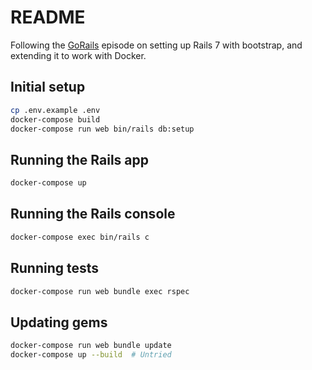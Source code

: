 # README

Following the [GoRails](https://gorails.com/episodes/bootstrap-css-bundling-rails) episode on setting up Rails 7 with bootstrap, and extending it to work with Docker.

## Initial setup

```bash
cp .env.example .env
docker-compose build
docker-compose run web bin/rails db:setup
```

## Running the Rails app

```bash
docker-compose up
```

## Running the Rails console

```bash
docker-compose exec bin/rails c
```

## Running tests

```bash
docker-compose run web bundle exec rspec
```

## Updating gems

```bash
docker-compose run web bundle update
docker-compose up --build  # Untried
```
